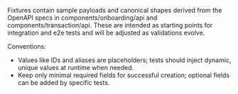 Fixtures contain sample payloads and canonical shapes derived from the OpenAPI specs in components/onboarding/api and components/transaction/api. These are intended as starting points for integration and e2e tests and will be adjusted as validations evolve.

Conventions:

- Values like IDs and aliases are placeholders; tests should inject dynamic, unique values at runtime when needed.
- Keep only minimal required fields for successful creation; optional fields can be added by specific tests.

